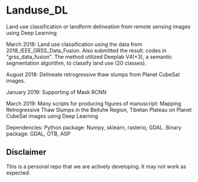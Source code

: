 # Landuse_DL
Land use classification or landform delineation from remote sensing images using Deep Learning

March 2018:
    Land use classification using the data from 2018_IEEE_GRSS_Data_Fusion. Also submitted the result. codes in "grss_data_fusion". 
    The method utilized Deeplab V4(+3), a semantic segmentation algorithm, to classify land use (20 classes). 
    
August 2018:
    Delineate retrogressive thaw slumps from Planet CubeSat images.
    
January 2019:
    Supporting of Mask RCNN

March 2019:
    Many scripts for producing figures of manuscript: Mapping Retrogressive Thaw Slumps in the Beiluhe Region, Tibetan Plateau on Planet CubeSat images using Deep Learning


Dependencies:
    Python package: Numpy, sklearn, rasterio, GDAL. Binary package: GDAL, OTB, ASP 

## Disclaimer
This is a personal repo that we are actively developing. It may not work as expected. 
 
    
 
